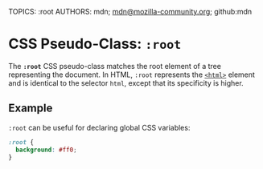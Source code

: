 TOPICS: :root
AUTHORS: mdn; mdn@mozilla-community.org; github:mdn

# CSS Pseudo-Class: `:root`

The **`:root`** CSS pseudo-class matches the root element of a tree representing the document.
In HTML, `:root` represents the [`<html>`](/en/webfrontend/<html>) element and is identical to the
selector `html`, except that its specificity is higher.

## Example

`:root` can be useful for declaring global CSS variables:

```css
:root {
  background: #ff0;
}
```
